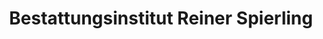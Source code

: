 ---
title: "Bestattungsinstitut Reiner Spierling"
url: /menden/bestattungsinstitut-reiner-spierling/
shop: Bestattungen
---
